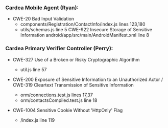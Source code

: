 
### Cardea Mobile Agent (Ryan):
* CWE-20 Bad Input Validation
    * components/Registration/ContactInfo/index.js lines 123,180
    * utils/schemas.js line 5
CWE-922 Insecure Storage of Sensitive Information
    android/app/src/main/AndroidManifest.xml line 8


### Cardea Primary Verifier Controller (Perry):
* CWE-327 Use of a Broken or Risky Cryptographic Algorithm
    * util.js line 57

* CWE-200 Exposure of Sensitive Information to an Unauthorized Actor / CWE-319 Cleartext Transmission of Sensitive Information
    * orm/connections.test.js lines 17,37
    * orm/contactsCompiled.test.js line 18

* CWE-1004 Sensitive Cookie Without 'HttpOnly' Flag
    * /index.js line 119
